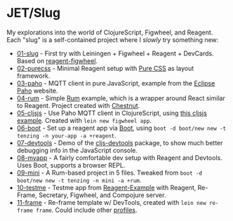 # JET/Slug

My explorations into the world of ClojureScript, Figwheel, and Reagent.  
Each "slug" is a self-contained project where I _slowly_ try something new:

* [01-slug](01-slug) - First try with Leiningen + Figwheel + Reagent + DevCards.
  Based on [reagent-figwheel](https://github.com/gadfly361/reagent-figwheel).
* [02-purecss](02-purecss) - Minimal Reagent setup with [Pure
  CSS](https://purecss.io) as layout framework.
* [03-paho](03-paho) - MQTT client in pure JavaScript, example from the [Eclipse
  Paho](https://www.eclipse.org/paho/clients/js/) website.
* [04-rum](04-rum) - Simple [Rum](https://github.com/tonsky/rum) example, which
  is a wrapper around React similar to Reagent.  Project created with
  [Chestnut](https://github.com/plexus/chestnut).
* [05-cljsjs](05-cljsjs) - Use Paho MQTT client in ClojureScript, using [this
  cljsjs example](https://github.com/cljsjs/packages/tree/master/paho). Created
  with `lein new figwheel app`.
* [06-boot](06-boot) - Set up a reagent app via [Boot](http://boot-clj.com),
  using `boot -d boot/new new -t tenzing -n your-app -a +reagent`.
* [07-devtools](07-devtools) - Demo of the
  [cljs-devtools](https://github.com/binaryage/cljs-devtools/blob/master/docs/installation.md)
  package, to show much better debugging info in the JavaScript console.
* [08-myapp](08-myapp) - A fairly comfortable dev setup with Reagent and
  Devtools.  Uses Boot, supports a browser REPL.
* [09-mini](09-mini) - A Rum-based project in 5 files. Tweaked from `boot -d
  boot/new new -t tenzing -n mini -a +rum`.
* [10-testme](10-testme) - Testme app from
  [Reagent-Example](https://github.com/vallard/Reagent-Example) with Reagent,
  Re-Frame, Secretary, Figwheel, and Compojure server.
* [11-frame](11-frame) - Re-frame template w/ DevTools, created with `lein new
  re-frame frame`. Could include other
  [profiles](https://github.com/Day8/re-frame-template).
